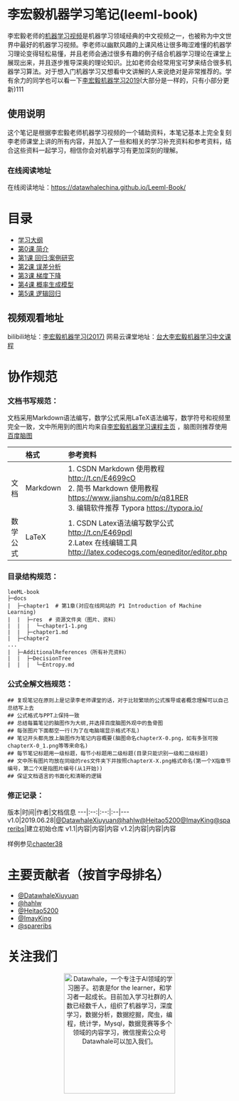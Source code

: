 # 李宏毅机器学习笔记(leeml-book)
李宏毅老师的[机器学习视频](http://speech.ee.ntu.edu.tw/~tlkagk/courses_ML17.html)是机器学习领域经典的中文视频之一，也被称为中文世界中最好的机器学习视频。李老师以幽默风趣的上课风格让很多晦涩难懂的机器学习理论变得轻松易懂，并且老师会通过很多有趣的例子结合机器学习理论在课堂上展现出来，并且逐步推导深奥的理论知识。比如老师会经常用宝可梦来结合很多机器学习算法。对于想入门机器学习又想看中文讲解的人来说绝对是非常推荐的。学有余力的同学也可以看一下[李宏毅机器学习2019](http://speech.ee.ntu.edu.tw/~tlkagk/courses_ML19.html)(大部分是一样的，只有小部分更新)111


## 使用说明
这个笔记是根据李宏毅老师机器学习视频的一个辅助资料，本笔记基本上完全复刻李老师课堂上讲的所有内容，并加入了一些和相关的学习补充资料和参考资料，结合这些资料一起学习，相信你会对机器学习有更加深刻的理解。

### 在线阅读地址
在线阅读地址：https://datawhalechina.github.io/Leeml-Book/

# 目录
- [学习大纲](index.md)
- [第0课 简介](chapter0/chapter0.md)
- [第1课 回归:案例研究](https://github.com/datawhalechina/Leeml-Book/blob/master/docs/chapter2)
- [第2课 误差分析](https://github.com/datawhalechina/Leeml-Book/tree/master/docs/chapter4)
- [第3课 梯度下降](https://github.com/datawhalechina/Leeml-Book/tree/master/docs/chapter5)
- [第4课 概率生成模型](https://github.com/datawhalechina/Leeml-Book/tree/master/docs/chapter8)
- [第5课 逻辑回归](https://github.com/datawhalechina/Leeml-Book/tree/master/docs/chapter9)


## 视频观看地址
bilibili地址：[李宏毅机器学习(2017)](https://www.bilibili.com/video/av10590361/)
网易云课堂地址：[台大李宏毅机器学习中文课程](https://study.163.com/course/introduction/1208946807.htm)

#  协作规范

### 文档书写规范：
文档采用Markdown语法编写，数学公式采用LaTeX语法编写，数学符号和视频里完全一致，文中所用到的图片均来自[李宏毅机器学习课程主页](http://speech.ee.ntu.edu.tw/~tlkagk/courses_ML17.html)
，脑图则推荐使用[百度脑图](http://naotu.baidu.com)

|          | 格式     | 参考资料                                                     |
| :------: | :------- | :----------------------------------------------------------- |
| 文档 | Markdown | 1. CSDN Markdown 使用教程 http://t.cn/E4699cO<br>2. 简书 Markdown 使用教程 https://www.jianshu.com/p/q81RER<br>3. 编辑软件推荐 Typora https://typora.io/ |
| 数学公式 | LaTeX    | 1. CSDN Latex语法编写数学公式 http://t.cn/E469pdI<br>2.Latex 在线编辑工具 http://latex.codecogs.com/eqneditor/editor.php |


### 目录结构规范：

```
leeML-book
├─docs
|  ├─chapter1  # 第1章(对应在线网站的 P1 Introduction of Machine Learning)
|  |  ├─res  # 资源文件夹（图片、资料）
|  |  |  └─chapter1-1.png
|  |  ├─chapter1.md
|  ├─chapter2
...
|  ├─AdditionalReferences（所有补充资料）
|  |  ├─DecisionTree  
|  |  |  └─Entropy.md 
```


### 公式全解文档规范：
```
## 复现笔记在原则上是记录李老师课堂的话，对于比较繁琐的公式推导或者概念理解可以自己总结写上去
## 公式格式与PPT上保持一致
## 总结每篇笔记的脑图作为大纲,并选择百度脑图外观中的鱼骨图
## 每张图片下面都空一行(为了在电脑端显示格式不乱)
## 笔记开头都先放上脑图作为笔记内容概要(脑图命名chapterX-0.png，如有多张可按chapterX-0_1.png等等来命名)
## 每节笔记标题用一级标题，每节小标题用二级标题(目录只能识别一级和二级标题)
## 文中所有图片均放在同级的res文件夹下并按照chapterX-X.png格式命名(第一个X指章节编号，第二个X是指图片编号(从1开始))
## 保证文档语言的书面化和清晰的逻辑

```
### 修正记录：
版本|时间|作者|文档信息
---|:--:|:--:|:--|---
v1.0|2019.06.28|[@DatawhaleXiuyuan](https://github.com/DatawhaleXiuyuan)[@hahlw](https://github.com/hahlw)[@Heitao5200](https://github.com/Heitao5200)[@ImayKing](https://github.com/Imay-King)[@spareribs](https://github.com/spareribs)|建立初始仓库
v1.1|内容|内容|内容
v1.2|内容|内容|内容




样例参见[chapter38](https://github.com/datawhalechina/Leeml-Book/tree/master/docs/chapter38)

# 主要贡献者（按首字母排名）

- [@DatawhaleXiuyuan](https://github.com/DatawhaleXiuyuan)
- [@hahlw](https://github.com/hahlw)
- [@Heitao5200](https://github.com/Heitao5200)
- [@ImayKing](https://github.com/Imay-King)
- [@spareribs](https://github.com/spareribs)

# 关注我们

<div align=center><img src="https://raw.githubusercontent.com/datawhalechina/pumpkin-book/master/res/qrcode.jpeg" width = "250" height = "270" alt="Datawhale，一个专注于AI领域的学习圈子。初衷是for the learner，和学习者一起成长。目前加入学习社群的人数已经数千人，组织了机器学习，深度学习，数据分析，数据挖掘，爬虫，编程，统计学，Mysql，数据竞赛等多个领域的内容学习，微信搜索公众号Datawhale可以加入我们。"></div>


